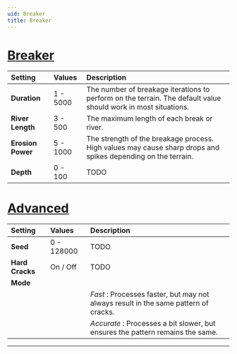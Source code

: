 ```yaml
---
uid: Breaker
title: Breaker
---
```


# [Breaker](#tab/tabid-a)
| Setting           | Values   | Description                                                                                                    |
| :---------------- | :------- | :------------------------------------------------------------------------------------------------------------- |
| **Duration**      | 1 - 5000 | The number of breakage iterations to perform on the terrain. The default value should work in most situations. |
| **River Length**  | 3 - 500  | The maximum length of each break or river.                                                                     |
| **Erosion Power** | 5 - 1000 | The strength of the breakage process. High values may cause sharp drops and spikes depending on the terrain.   |
| **Depth**         | 0 - 100  | TODO                                                                                                           |

# [Advanced](#tab/tabid-b)
| Setting         | Values     | Description                                                                         |
| :-------------- | :--------- | :---------------------------------------------------------------------------------- |
| **Seed**        | 0 - 128000 | TODO                                                                                |
| **Hard Cracks** | On / Off   | TODO                                                                                |
| **Mode**        |            |
|                 |            | *Fast* : Processes faster, but may not always result in the same pattern of cracks. |
|                 |            | *Accurate* : Processes a bit slower, but ensures the pattern remains the same.      |





***

<!--examples-->